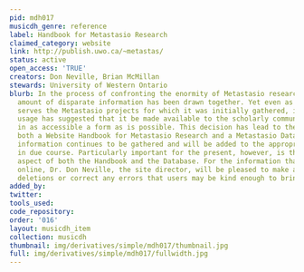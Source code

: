 ```yaml
---
pid: mdh017
musicdh_genre: reference
label: Handbook for Metastasio Research
claimed_category: website
link: http://publish.uwo.ca/~metastas/
status: active
open_access: 'TRUE'
creators: Don Neville, Brian McMillan
stewards: University of Western Ontario
blurb: In the process of confronting the enormity of Metastasio research, a considerable
  amount of disparate information has been drawn together. Yet even as this information
  serves the Metastasio projects for which it was initially gathered, its frequent
  usage has suggested that it be made available to the scholarly community at large
  in as accessible a form as is possible. This decision has lead to the creation of
  both a Website Handbook for Metastasio Research and a Metastasio Database. More
  information continues to be gathered and will be added to the appropriate areas
  in due course. Particularly important for the present, however, is the practical
  aspect of both the Handbook and the Database. For the information that is already
  online, Dr. Don Neville, the site director, will be pleased to make additions and
  deletions or correct any errors that users may be kind enough to bring to his attention.
added_by: 
twitter: 
tools_used: 
code_repository: 
order: '016'
layout: musicdh_item
collection: musicdh
thumbnail: img/derivatives/simple/mdh017/thumbnail.jpg
full: img/derivatives/simple/mdh017/fullwidth.jpg
---
```

